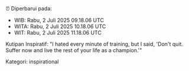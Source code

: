 ⏰ Diperbarui pada:
- WIB: Rabu, 2 Juli 2025 09.18.06 UTC
- WITA: Rabu, 2 Juli 2025 10.18.06 UTC
- WIT: Rabu, 2 Juli 2025 11.18.06 UTC

Kutipan Inspiratif:
"I hated every minute of training, but I said, 'Don't quit. Suffer now and live the rest of your life as a champion.'"


Kategori: inspirational

